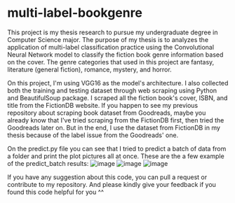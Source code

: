 # multi-label-bookgenre
This project is my thesis research to pursue my undergraduate degree in Computer Science major.
The purpose of my thesis is to analyzes the application of multi-label classification practice using the Convolutional Neural Network model to classify the fiction book genre information based on the cover. The genre categories that used in this project are fantasy, literature (general fiction), romance, mystery, and horror.

On this project, I'm using VGG16 as the model's architecture. I also collected both the training and testing dataset through web scraping using Python and BeautifulSoup package. I scraped all the fiction book's cover, ISBN, and title from the FictionDB website. 
If you happen to see my previous repository about scraping book dataset from Goodreads, maybe you already know that I've tried scraping from the FictionDB first, then tried the Goodreads later on. But in the end, I use the dataset from FictionDB in my thesis because of the label issue from the Goodreads' one.

On the predict.py file you can see that I tried to predict a batch of data from a folder and print the plot pictures all at once. 
These are the a few example of the predict_batch results:
![image](https://user-images.githubusercontent.com/32532031/174700935-40701283-0638-4e78-a2f4-d26e62476ce1.png)
![image](https://user-images.githubusercontent.com/32532031/174700981-82bfaeb1-0725-477a-9d4a-63b6081c7870.png)
![image](https://user-images.githubusercontent.com/32532031/174701166-3385af3a-a9fe-4b60-8095-95cb2e77b4fc.png)


If you have any suggestion about this code, you can pull a request or contribute to my repository. And please kindly give your feedback if you found this code helpful for you ^^
